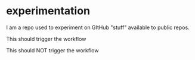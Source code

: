 # experimentation
I am a repo used to experiment on GItHub "stuff" available to public repos.  

This should trigger the workflow

This should NOT trigger the workflow
